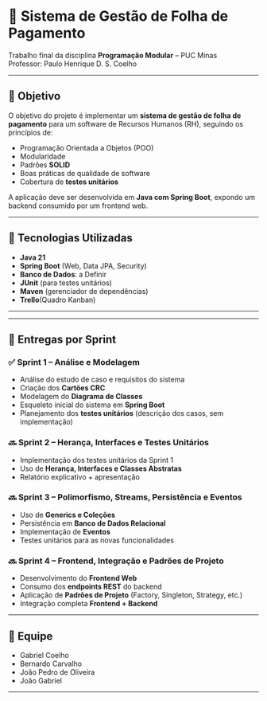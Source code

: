 # 📌 Sistema de Gestão de Folha de Pagamento

Trabalho final da disciplina **Programação Modular** – PUC Minas  
Professor: Paulo Henrique D. S. Coelho  

---

## 🎯 Objetivo
O objetivo do projeto é implementar um **sistema de gestão de folha de pagamento** para um software de Recursos Humanos (RH), seguindo os princípios de:
- Programação Orientada a Objetos (POO)  
- Modularidade  
- Padrões **SOLID**  
- Boas práticas de qualidade de software  
- Cobertura de **testes unitários**  

A aplicação deve ser desenvolvida em **Java com Spring Boot**, expondo um backend consumido por um frontend web.

---

## 🚀 Tecnologias Utilizadas
- **Java 21**  
- **Spring Boot** (Web, Data JPA, Security)  
- **Banco de Dados**: a Definir
- **JUnit** (para testes unitários)  
- **Maven** (gerenciador de dependências)
- **Trello**(Quadro Kanban)

---


---

## 📅 Entregas por Sprint

### ✅ Sprint 1 – Análise e Modelagem
- Análise do estudo de caso e requisitos do sistema  
- Criação dos **Cartões CRC**  
- Modelagem do **Diagrama de Classes**  
- Esqueleto inicial do sistema em **Spring Boot**  
- Planejamento dos **testes unitários** (descrição dos casos, sem implementação)  

### 🔜 Sprint 2 – Herança, Interfaces e Testes Unitários
- Implementação dos testes unitários da Sprint 1  
- Uso de **Herança, Interfaces e Classes Abstratas**  
- Relatório explicativo + apresentação  

### 🔜 Sprint 3 – Polimorfismo, Streams, Persistência e Eventos
- Uso de **Generics e Coleções**  
- Persistência em **Banco de Dados Relacional**  
- Implementação de **Eventos**  
- Testes unitários para as novas funcionalidades  

### 🔜 Sprint 4 – Frontend, Integração e Padrões de Projeto
- Desenvolvimento do **Frontend Web**  
- Consumo dos **endpoints REST** do backend  
- Aplicação de **Padrões de Projeto** (Factory, Singleton, Strategy, etc.)  
- Integração completa **Frontend + Backend**  

---

## 👥 Equipe
- Gabriel Coelho
- Bernardo Carvalho 
- João Pedro de Oliveira 
- João Gabriel

---

